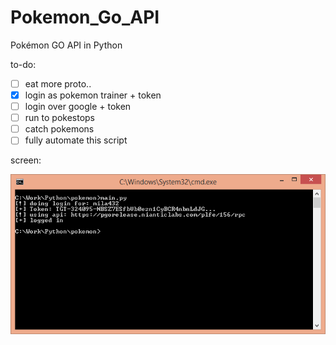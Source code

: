 # Pokemon_Go_API
Pokémon GO API in Python

to-do:
- [ ] eat more proto.. 
- [x] login as pokemon trainer + token
- [ ] login over google + token
- [ ] run to pokestops
- [ ] catch pokemons
- [ ] fully automate this script

screen:

![Alt text](etc/screen.png?raw=true "result screen")
